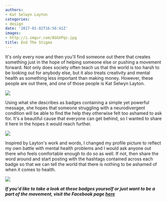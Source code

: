 ```yaml
---
authors:
- Kat Selwyn Layton
categories:
- design
date: '2017-01-02T16:56:41Z'
images:
- http://i.imgur.com/8GGXPqs.jpg
title: End The Stigma
---
```

It's only every now and then you'll find someone out there that creates something just in the hope of helping someone else or pushing a movement forward. Not only does society often teach us that the world is too harsh to be looking out for anybody else, but it also treats creativity and mental health as something less important than making money. However, these people are out there, and one of those people is Kat Selwyn Layton.

![](http://i.imgur.com/e8h5cKx.jpg "")

Using what she describes as badges containing a simple yet powerful message, she hopes that someone struggling with a neurodivergent condition will be able to find the help they otherwise felt too ashamed to ask for. It's a beautiful cause that everyone can get behind, so I wanted to share it here in the hopes it would reach further.

![](http://i.imgur.com/1YniNcf.jpg "")

Inspired by Layton's work and words, I changed my profile picture to reflect my own battle with mental health problems and I would ask anyone out there who feels comfortable enough to do so as well. If not, then share the word around and start posting with the hashtags contained across each badge so that we can tell the world that there is nothing to be ashamed of when it comes to health.

![](http://i.imgur.com/mo9kPW8.jpg "")

_**If you'd like to take a look at these badges yourself or just want to be a part of the movement, visit the Facebook page [here](https://www.facebook.com/EndTheStigmaBadges/ "")**_